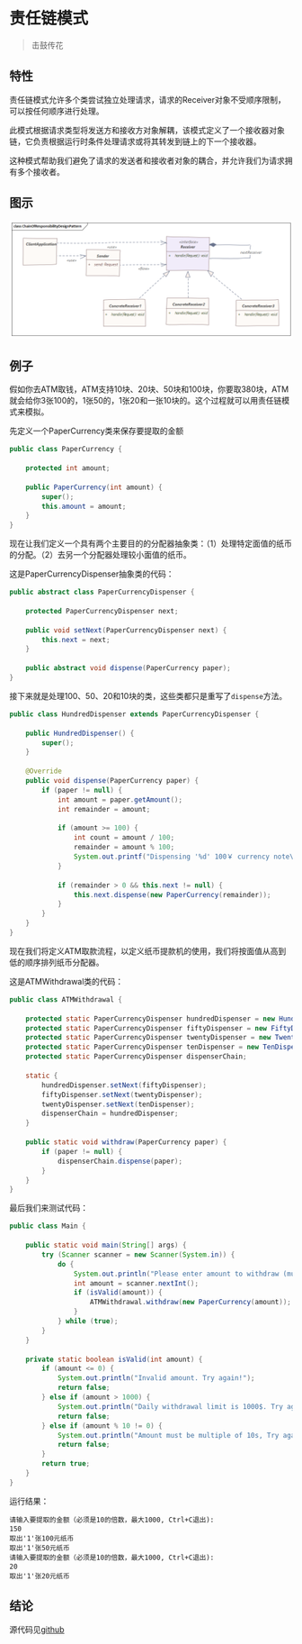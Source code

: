 # 责任链模式
> 击鼓传花

## 特性
责任链模式允许多个类尝试独立处理请求，请求的Receiver对象不受顺序限制，可以按任何顺序进行处理。

此模式根据请求类型将发送方和接收方对象解耦，该模式定义了一个接收器对象链，它负责根据运行时条件处理请求或将其转发到链上的下一个接收器。

这种模式帮助我们避免了请求的发送者和接收者对象的耦合，并允许我们为请求拥有多个接收者。

## 图示

![](./img/chainofresponsibilitydesignpattern.png)

## 例子
假如你去ATM取钱，ATM支持10块、20块、50块和100块，你要取380块，ATM就会给你3张100的，1张50的，1张20和一张10块的。这个过程就可以用责任链模式来模拟。

先定义一个PaperCurrency类来保存要提取的金额

```java
public class PaperCurrency {

    protected int amount;

    public PaperCurrency(int amount) {
        super();
        this.amount = amount;
    }
}
```
现在让我们定义一个具有两个主要目的的分配器抽象类：（1）处理特定面值的纸币的分配。（2）去另一个分配器处理较小面值的纸币。

这是PaperCurrencyDispenser抽象类的代码：
```java
public abstract class PaperCurrencyDispenser {

    protected PaperCurrencyDispenser next;

    public void setNext(PaperCurrencyDispenser next) {
        this.next = next;
    }

    public abstract void dispense(PaperCurrency paper);
}
```
接下来就是处理100、50、20和10块的类，这些类都只是重写了`dispense`方法。
```java
public class HundredDispenser extends PaperCurrencyDispenser {

    public HundredDispenser() {
        super();
    }

    @Override
    public void dispense(PaperCurrency paper) {
        if (paper != null) {
            int amount = paper.getAmount();
            int remainder = amount;

            if (amount >= 100) {
                int count = amount / 100;
                remainder = amount % 100;
                System.out.printf("Dispensing '%d' 100￥ currency note\n", count);
            }

            if (remainder > 0 && this.next != null) {
                this.next.dispense(new PaperCurrency(remainder));
            }
        }
    }
}
```
现在我们将定义ATM取款流程，以定义纸币提款机的使用，我们将按面值从高到低的顺序排列纸币分配器。

这是ATMWithdrawal类的代码：
```java
public class ATMWithdrawal {

    protected static PaperCurrencyDispenser hundredDispenser = new HundredDispenser();
    protected static PaperCurrencyDispenser fiftyDispenser = new FiftyDispenser();
    protected static PaperCurrencyDispenser twentyDispenser = new TwentyDispenser();
    protected static PaperCurrencyDispenser tenDispenser = new TenDispenser();
    protected static PaperCurrencyDispenser dispenserChain;

    static {
        hundredDispenser.setNext(fiftyDispenser);
        fiftyDispenser.setNext(twentyDispenser);
        twentyDispenser.setNext(tenDispenser);
        dispenserChain = hundredDispenser;
    }

    public static void withdraw(PaperCurrency paper) {
        if (paper != null) {
            dispenserChain.dispense(paper);
        }
    }
}
```
最后我们来测试代码：
```java
public class Main {

    public static void main(String[] args) {
        try (Scanner scanner = new Scanner(System.in)) {
            do {
                System.out.println("Please enter amount to withdraw (multiple of 10, max 1000￥, Press Ctrl + C to end): ");
                int amount = scanner.nextInt();
                if (isValid(amount)) {
                    ATMWithdrawal.withdraw(new PaperCurrency(amount));
                }
            } while (true);
        }
    }

    private static boolean isValid(int amount) {
        if (amount <= 0) {
            System.out.println("Invalid amount. Try again!");
            return false;
        } else if (amount > 1000) {
            System.out.println("Daily withdrawal limit is 1000$. Try again!");
            return false;
        } else if (amount % 10 != 0) {
            System.out.println("Amount must be multiple of 10s, Try again!");
            return false;
        }
        return true;
    }
}
```
运行结果：
```
请输入要提取的金额（必须是10的倍数，最大1000, Ctrl+C退出): 
150
取出'1'张100元纸币
取出'1'张50元纸币
请输入要提取的金额（必须是10的倍数，最大1000, Ctrl+C退出): 
20
取出'1'张20元纸币
```

## 结论
源代码见[github](https://github.com/surzia/design-pattern)